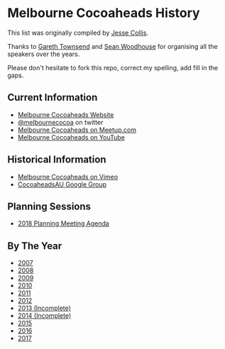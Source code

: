 # Melbourne Cocoaheads History

This list was originally compiled by [Jesse Collis](https://twitter.com/sirjec).

Thanks to [Gareth Townsend](http://www.garethtownsend.info) and [Sean Woodhouse](http://ittybittyapps.com) for organising all the speakers over the years.

Please don't hesitate to fork this repo, correct my spelling, add fill in the gaps.

## Current Information

- [Melbourne Cocoaheads Website](https://melbournecocoaheads.com)
- [@melbournecocoa](https://twitter.com/melbournecocoa) on twitter
- [Melbourne Cocoaheads on Meetup.com](https://www.meetup.com/Melbourne-CocoaHeads/)
- [Melbourne Cocoaheads on YouTube](https://www.youtube.com/channel/UCpTDVzUkk9ieAyVyUi28bWw)

## Historical Information

- [Melbourne Cocoaheads on Vimeo](https://vimeo.com/channels/melbournecocoaheads)
- [CocoaheadsAU Google Group](https://groups.google.com/forum/#!forum/cocoaheadsau)

## Planning Sessions

- [2018 Planning Meeting Agenda](2018-planning-meeting-agenda.mdown)

## By The Year

- [2007](2007.mdown)
- [2008](2008.mdown)
- [2009](2009.mdown)
- [2010](2010.mdown)
- [2011](2011.mdown)
- [2012](2012.mdown)
- [2013 (Incomplete)](2013.mdown)
- [2014 (Incomplete)](2014.mdown)
- [2015](2015.mdown)
- [2016](2016.mdown)
- [2017](2017.mdown)
